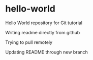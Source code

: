 # hello-world
Hello World repository for Git tutorial

Writing readme directly from github

Trying to pull remotely

Updating README through new branch
